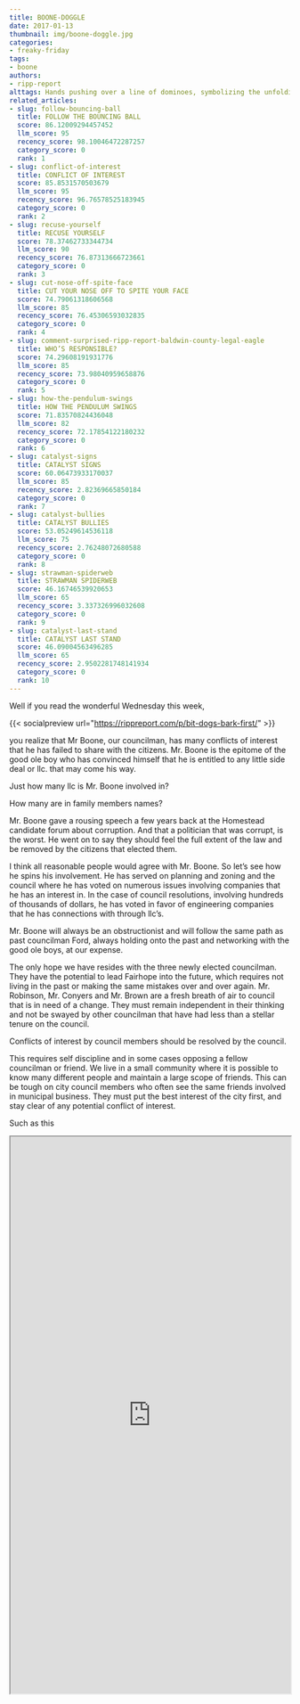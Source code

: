 ```yaml
---
title: BOONE-DOGGLE
date: 2017-01-13
thumbnail: img/boone-doggle.jpg
categories:
- freaky-friday
tags:
- boone
authors:
- ripp-report
alttags: Hands pushing over a line of dominoes, symbolizing the unfolding consequences of Councilman Boone’s undisclosed conflicts ...
related_articles:
- slug: follow-bouncing-ball
  title: FOLLOW THE BOUNCING BALL
  score: 86.12009294457452
  llm_score: 95
  recency_score: 98.10046472287257
  category_score: 0
  rank: 1
- slug: conflict-of-interest
  title: CONFLICT OF INTEREST
  score: 85.8531570503679
  llm_score: 95
  recency_score: 96.76578525183945
  category_score: 0
  rank: 2
- slug: recuse-yourself
  title: RECUSE YOURSELF
  score: 78.37462733344734
  llm_score: 90
  recency_score: 76.87313666723661
  category_score: 0
  rank: 3
- slug: cut-nose-off-spite-face
  title: CUT YOUR NOSE OFF TO SPITE YOUR FACE
  score: 74.79061318606568
  llm_score: 85
  recency_score: 76.45306593032835
  category_score: 0
  rank: 4
- slug: comment-surprised-ripp-report-baldwin-county-legal-eagle
  title: WHO’S RESPONSIBLE?
  score: 74.29608191931776
  llm_score: 85
  recency_score: 73.98040959658876
  category_score: 0
  rank: 5
- slug: how-the-pendulum-swings
  title: HOW THE PENDULUM SWINGS
  score: 71.83570824436048
  llm_score: 82
  recency_score: 72.17854122180232
  category_score: 0
  rank: 6
- slug: catalyst-signs
  title: CATALYST SIGNS
  score: 60.06473933170037
  llm_score: 85
  recency_score: 2.82369665850184
  category_score: 0
  rank: 7
- slug: catalyst-bullies
  title: CATALYST BULLIES
  score: 53.05249614536118
  llm_score: 75
  recency_score: 2.76248072680588
  category_score: 0
  rank: 8
- slug: strawman-spiderweb
  title: STRAWMAN SPIDERWEB
  score: 46.16746539920653
  llm_score: 65
  recency_score: 3.337326996032608
  category_score: 0
  rank: 9
- slug: catalyst-last-stand
  title: CATALYST LAST STAND
  score: 46.09004563496285
  llm_score: 65
  recency_score: 2.9502281748141934
  category_score: 0
  rank: 10
---
```

Well if you read the wonderful Wednesday this week,

{{< socialpreview url="https://rippreport.com/p/bit-dogs-bark-first/" >}}

you realize that Mr Boone, our councilman, has many conflicts of interest that he has failed to share with the citizens. Mr. Boone is the epitome of the good ole boy who has convinced himself that he is entitled to any little side deal or llc. that may come his way.

Just how many llc is Mr. Boone involved in?

How many are in family members names?

Mr. Boone gave a rousing speech a few years back at the Homestead candidate forum about corruption. And that a politician that was corrupt, is the worst. He went on to say they should feel the full extent of the law and be removed by the citizens that elected them.

I think all reasonable people would agree with Mr. Boone. So let’s see how he spins his involvement. He has served on planning and zoning and the council where he has voted on numerous issues involving companies that he has an interest in. In the case of council resolutions, involving hundreds of thousands of dollars, he has voted in favor of engineering companies that he has connections with through llc’s.

Mr. Boone will always be an obstructionist and will follow the same path as past councilman Ford, always holding onto the past and networking with the good ole boys, at our expense.

The only hope we have resides with the three newly elected councilman. They have the potential to lead Fairhope into the future, which requires not living in the past or making the same mistakes over and over again. Mr. Robinson, Mr. Conyers and Mr. Brown are a fresh breath of air to council that is in need of a change. They must remain independent in their thinking and not be swayed by other councilman that have had less than a stellar tenure on the council.

Conflicts of interest by council members should be resolved by the council.

This requires self discipline and in some cases opposing a fellow councilman or friend. We live in a small community where it is possible to know many different people and maintain a large scope of friends. This can be tough on city council members who often see the same friends involved in municipal business. They must put the best interest of the city first, and stay clear of any potential conflict of interest.

Such as this

<iframe src="http://bellatoral.com/wp-content/uploads/2013/05/Covenant-Amendment-3.pdf" style="height:1000px;width:100%;"></iframe>
